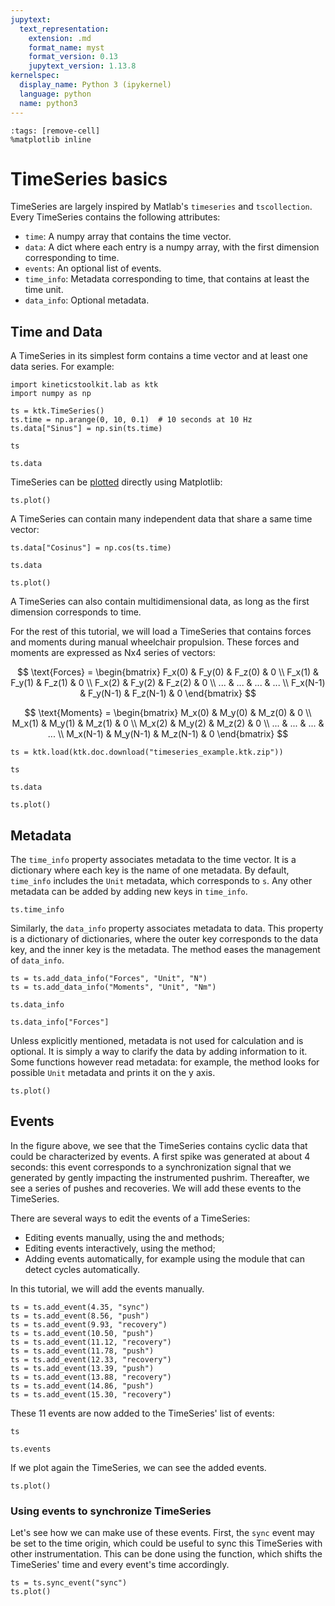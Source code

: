 ```yaml
---
jupytext:
  text_representation:
    extension: .md
    format_name: myst
    format_version: 0.13
    jupytext_version: 1.13.8
kernelspec:
  display_name: Python 3 (ipykernel)
  language: python
  name: python3
---
```


```{code-cell} ipython3
:tags: [remove-cell]
%matplotlib inline
```

# TimeSeries basics

TimeSeries are largely inspired by Matlab's `timeseries` and `tscollection`. Every TimeSeries contains the following attributes:

- `time`: A numpy array that contains the time vector.
- `data`: A dict where each entry is a numpy array, with the first dimension corresponding to time.
- `events`: An optional list of events.
- `time_info`: Metadata corresponding to time, that contains at least the time unit.
- `data_info`: Optional metadata.

## Time and Data

A TimeSeries in its simplest form contains a time vector and at least one data series. For example:

```{code-cell} ipython3
import kineticstoolkit.lab as ktk
import numpy as np

ts = ktk.TimeSeries()
ts.time = np.arange(0, 10, 0.1)  # 10 seconds at 10 Hz
ts.data["Sinus"] = np.sin(ts.time)

ts
```

```{code-cell} ipython3
ts.data
```

TimeSeries can be [plotted](api/ktk.TimeSeries.plot.rst) directly using Matplotlib:

```{code-cell} ipython3
ts.plot()
```

A TimeSeries can contain many independent data that share a same time vector:

```{code-cell} ipython3
ts.data["Cosinus"] = np.cos(ts.time)

ts.data
```

```{code-cell} ipython3
ts.plot()
```

A TimeSeries can also contain multidimensional data, as long as the first dimension corresponds to time.

For the rest of this tutorial, we will load a TimeSeries that contains forces and moments during manual wheelchair propulsion. These forces and moments are expressed as Nx4 series of vectors:

$$
\text{Forces} = \begin{bmatrix}
F_x(0) & F_y(0) & F_z(0) & 0 \\
F_x(1) & F_y(1) & F_z(1) & 0 \\
F_x(2) & F_y(2) & F_z(2) & 0 \\
... & ... & ... & ... \\
F_x(N-1) & F_y(N-1) & F_z(N-1) & 0
\end{bmatrix}
$$

$$
\text{Moments} = \begin{bmatrix}
M_x(0) & M_y(0) & M_z(0) & 0 \\
M_x(1) & M_y(1) & M_z(1) & 0 \\
M_x(2) & M_y(2) & M_z(2) & 0 \\
... & ... & ... & ... \\
M_x(N-1) & M_y(N-1) & M_z(N-1) & 0
\end{bmatrix}
$$

```{code-cell} ipython3
ts = ktk.load(ktk.doc.download("timeseries_example.ktk.zip"))

ts
```

```{code-cell} ipython3
ts.data
```

```{code-cell} ipython3
ts.plot()
```

## Metadata

The `time_info` property associates metadata to the time vector. It is a dictionary where each key is the name of one metadata. By default, `time_info` includes the `Unit` metadata, which corresponds to `s`. Any other metadata can be added by adding new keys in `time_info`.

```{code-cell} ipython3
ts.time_info
```

Similarly, the `data_info` property associates metadata to data. This property is a dictionary of dictionaries, where the outer key corresponds to the data key, and the inner key is the metadata. The [](api/ktk.TimeSeries.add_data_info.rst) method eases the management of `data_info`.

```{code-cell} ipython3
ts = ts.add_data_info("Forces", "Unit", "N")
ts = ts.add_data_info("Moments", "Unit", "Nm")

ts.data_info
```

```{code-cell} ipython3
ts.data_info["Forces"]
```

Unless explicitly mentioned, metadata is not used for calculation and is optional. It is simply a way to clarify the data by adding information to it. Some functions however read metadata: for example, the [](api/ktk.TimeSeries.plot.rst) method looks for possible `Unit` metadata and prints it on the y axis.

```{code-cell} ipython3
ts.plot()
```

## Events

In the figure above, we see that the TimeSeries contains cyclic data that could be characterized by events. A first spike was generated at about 4 seconds: this event corresponds to a synchronization signal that we generated by gently impacting the instrumented pushrim. Thereafter, we see a series of pushes and recoveries. We will add these events to the TimeSeries.

There are several ways to edit the events of a TimeSeries:
- Editing events manually, using the [](api/ktk.TimeSeries.add_event.rst) and [](api/ktk.TimeSeries.remove_event.rst) methods;
- Editing events interactively, using the [](api/ktk.TimeSeries.ui_edit_events.rst) method;
- Adding events automatically, for example using the [](api/ktk.cycles.rst) module that can detect cycles automatically.

In this tutorial, we will add the events manually.

```{code-cell} ipython3
ts = ts.add_event(4.35, "sync")
ts = ts.add_event(8.56, "push")
ts = ts.add_event(9.93, "recovery")
ts = ts.add_event(10.50, "push")
ts = ts.add_event(11.12, "recovery")
ts = ts.add_event(11.78, "push")
ts = ts.add_event(12.33, "recovery")
ts = ts.add_event(13.39, "push")
ts = ts.add_event(13.88, "recovery")
ts = ts.add_event(14.86, "push")
ts = ts.add_event(15.30, "recovery")
```

These 11 events are now added to the TimeSeries' list of events:

```{code-cell} ipython3
ts
```

```{code-cell} ipython3
ts.events
```

If we plot again the TimeSeries, we can see the added events.

```{code-cell} ipython3
ts.plot()
```

### Using events to synchronize TimeSeries

Let's see how we can make use of these events. First, the `sync` event may be set to the time origin, which could be useful to sync this TimeSeries with other instrumentation. This can be done using the [](api/ktk.TimeSeries.sync_event.rst) function, which shifts the TimeSeries' time and every event's time accordingly.

```{code-cell} ipython3
ts = ts.sync_event("sync")
ts.plot()
```
